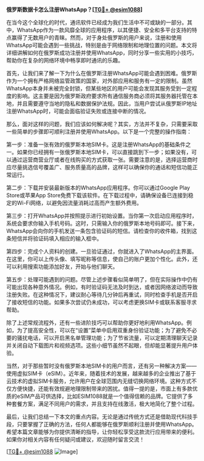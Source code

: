 **俄罗斯数据卡怎么注册WhatsApp？[[TG💪+ @esim1088](https://t.me/s/esim1088)]**

在当今这个全球化的时代，通讯软件已经成为我们生活中不可或缺的一部分。其中，WhatsApp作为一款风靡全球的应用程序，以其便捷、安全和多平台支持的特点赢得了无数用户的青睐。然而，对于身处俄罗斯的用户来说，注册和使用WhatsApp可能会遇到一些挑战，特别是由于网络限制和地理位置的问题。本文将详细讲解如何在俄罗斯成功注册并使用WhatsApp，同时分享一些实用的小技巧，帮助你在复杂的网络环境中畅享即时通讯的乐趣。

首先，让我们来了解一下为什么在俄罗斯注册WhatsApp可能会遇到困难。俄罗斯作为一个拥有严格网络监管政策的国家，对外部应用和服务有一定的限制。虽然WhatsApp本身并未被完全封锁，但某些地区的用户可能会发现其服务受到一定程度的影响。这主要是因为俄罗斯政府要求所有通信服务商必须将其服务器托管在本地，并且需要遵守当地的隐私和数据保护法规。因此，当用户尝试从俄罗斯IP地址注册WhatsApp时，可能会面临验证失败或连接中断的情况。

那么，面对这样的问题，我们应该如何解决呢？其实，方法并不复杂，只需要采取一些简单的步骤即可顺利注册并使用WhatsApp。以下是一个完整的操作指南：

第一步：准备一张有效的俄罗斯本地SIM卡。这是注册WhatsApp的基础条件之一。如果你已经拥有一张俄罗斯本地SIM卡，可以直接跳到下一步；如果没有，可以通过运营商营业厅或者在线购买的方式获取一张。需要注意的是，选择运营商时应尽量挑选信号覆盖广、服务质量高的品牌，这样可以确保你的通话和短信功能正常运行。

第二步：下载并安装最新版本的WhatsApp应用程序。你可以通过Google Play Store或苹果App Store免费下载该软件。在下载过程中，请确保设备已连接到稳定的Wi-Fi网络，以避免因流量消耗过高而产生额外费用。

第三步：打开WhatsApp并按照提示进行初始设置。当你第一次启动应用程序时，系统会要求你输入手机号码。这时，只需输入你的俄罗斯本地号码即可。接下来，WhatsApp会向你的手机发送一条包含验证码的短信。请检查你的收件箱，找到这条短信并将验证码填入相应的输入框中。

第四步：完成个人资料的创建。一旦验证通过，你就进入了WhatsApp的主界面。在这里，你可以上传头像、填写昵称等信息，使自己的账户更加个性化。此外，还可以利用搜索功能添加好友，开始与他们聊天。

第五步：处理可能遇到的问题。尽管上述步骤看似简单明了，但在实际操作中仍有可能出现各种意外情况。例如，有时验证码无法及时到达，或者因网络波动而导致注册失败。在这种情况下，建议耐心等待几分钟后再重试，同时检查手机是否开启了接收短信的功能。如果多次尝试仍未成功，可以考虑更换SIM卡或联系客服寻求帮助。

除了上述常规流程外，还有一些进阶技巧可以帮助你更好地利用WhatsApp。例如，为了提高安全性，可以在“设置”菜单中启用双重身份验证功能；为了避免不必要的骚扰电话，可以开启黑名单管理功能；为了节省流量，可以定期清理聊天记录并关闭自动下载图片和视频选项。这些小细节虽然不起眼，但却能显著提升用户体验。

当然，对于那些暂时没有俄罗斯本地SIM卡的用户而言，还有另一种解决方案——使用虚拟SIM卡（eSIM）。近年来，随着技术的发展，越来越多的企业推出了基于云技术的虚拟SIM卡服务，允许用户在全球范围内无缝切换网络环境。这种方式不仅方便快捷，还能有效规避地理限制带来的困扰。值得一提的是，市面上有多款优质的eSIM产品可供选择，比如ESIM1088就是一个值得信赖的品牌。它提供了多种套餐方案，满足不同用户的需求，并且支持在线激活，极大地简化了整个过程。

最后，让我们总结一下本文的重点内容。无论是通过传统方式还是借助现代科技手段，只要掌握了正确的方法，任何人都能够在俄罗斯顺利注册并使用WhatsApp。希望本篇文章能够为你提供清晰的指导，让你轻松享受这款流行应用带来的便利。如果你对相关内容有任何疑问或建议，欢迎随时留言交流！

[[TG💪+ @esim1088](https://t.me/s/esim1088) ![Image](https://i.postimg.cc/4NQfJmqS/Snipaste-2025-05-13-00-14-12.png)]